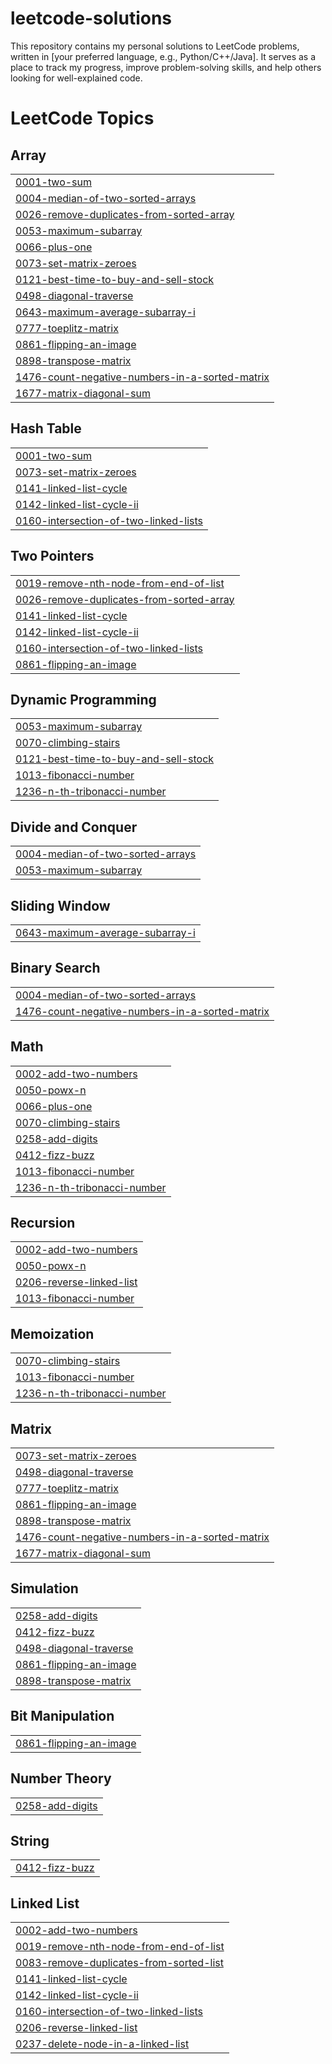 # leetcode-solutions
This repository contains my personal solutions to LeetCode problems, written in [your preferred language, e.g., Python/C++/Java]. It serves as a place to track my progress, improve problem-solving skills, and help others looking for well-explained code.

<!---LeetCode Topics Start-->
# LeetCode Topics
## Array
|  |
| ------- |
| [0001-two-sum](https://github.com/sasankvinnakota/leetcode-solutions/tree/master/0001-two-sum) |
| [0004-median-of-two-sorted-arrays](https://github.com/sasankvinnakota/leetcode-solutions/tree/master/0004-median-of-two-sorted-arrays) |
| [0026-remove-duplicates-from-sorted-array](https://github.com/sasankvinnakota/leetcode-solutions/tree/master/0026-remove-duplicates-from-sorted-array) |
| [0053-maximum-subarray](https://github.com/sasankvinnakota/leetcode-solutions/tree/master/0053-maximum-subarray) |
| [0066-plus-one](https://github.com/sasankvinnakota/leetcode-solutions/tree/master/0066-plus-one) |
| [0073-set-matrix-zeroes](https://github.com/sasankvinnakota/leetcode-solutions/tree/master/0073-set-matrix-zeroes) |
| [0121-best-time-to-buy-and-sell-stock](https://github.com/sasankvinnakota/leetcode-solutions/tree/master/0121-best-time-to-buy-and-sell-stock) |
| [0498-diagonal-traverse](https://github.com/sasankvinnakota/leetcode-solutions/tree/master/0498-diagonal-traverse) |
| [0643-maximum-average-subarray-i](https://github.com/sasankvinnakota/leetcode-solutions/tree/master/0643-maximum-average-subarray-i) |
| [0777-toeplitz-matrix](https://github.com/sasankvinnakota/leetcode-solutions/tree/master/0777-toeplitz-matrix) |
| [0861-flipping-an-image](https://github.com/sasankvinnakota/leetcode-solutions/tree/master/0861-flipping-an-image) |
| [0898-transpose-matrix](https://github.com/sasankvinnakota/leetcode-solutions/tree/master/0898-transpose-matrix) |
| [1476-count-negative-numbers-in-a-sorted-matrix](https://github.com/sasankvinnakota/leetcode-solutions/tree/master/1476-count-negative-numbers-in-a-sorted-matrix) |
| [1677-matrix-diagonal-sum](https://github.com/sasankvinnakota/leetcode-solutions/tree/master/1677-matrix-diagonal-sum) |
## Hash Table
|  |
| ------- |
| [0001-two-sum](https://github.com/sasankvinnakota/leetcode-solutions/tree/master/0001-two-sum) |
| [0073-set-matrix-zeroes](https://github.com/sasankvinnakota/leetcode-solutions/tree/master/0073-set-matrix-zeroes) |
| [0141-linked-list-cycle](https://github.com/sasankvinnakota/leetcode-solutions/tree/master/0141-linked-list-cycle) |
| [0142-linked-list-cycle-ii](https://github.com/sasankvinnakota/leetcode-solutions/tree/master/0142-linked-list-cycle-ii) |
| [0160-intersection-of-two-linked-lists](https://github.com/sasankvinnakota/leetcode-solutions/tree/master/0160-intersection-of-two-linked-lists) |
## Two Pointers
|  |
| ------- |
| [0019-remove-nth-node-from-end-of-list](https://github.com/sasankvinnakota/leetcode-solutions/tree/master/0019-remove-nth-node-from-end-of-list) |
| [0026-remove-duplicates-from-sorted-array](https://github.com/sasankvinnakota/leetcode-solutions/tree/master/0026-remove-duplicates-from-sorted-array) |
| [0141-linked-list-cycle](https://github.com/sasankvinnakota/leetcode-solutions/tree/master/0141-linked-list-cycle) |
| [0142-linked-list-cycle-ii](https://github.com/sasankvinnakota/leetcode-solutions/tree/master/0142-linked-list-cycle-ii) |
| [0160-intersection-of-two-linked-lists](https://github.com/sasankvinnakota/leetcode-solutions/tree/master/0160-intersection-of-two-linked-lists) |
| [0861-flipping-an-image](https://github.com/sasankvinnakota/leetcode-solutions/tree/master/0861-flipping-an-image) |
## Dynamic Programming
|  |
| ------- |
| [0053-maximum-subarray](https://github.com/sasankvinnakota/leetcode-solutions/tree/master/0053-maximum-subarray) |
| [0070-climbing-stairs](https://github.com/sasankvinnakota/leetcode-solutions/tree/master/0070-climbing-stairs) |
| [0121-best-time-to-buy-and-sell-stock](https://github.com/sasankvinnakota/leetcode-solutions/tree/master/0121-best-time-to-buy-and-sell-stock) |
| [1013-fibonacci-number](https://github.com/sasankvinnakota/leetcode-solutions/tree/master/1013-fibonacci-number) |
| [1236-n-th-tribonacci-number](https://github.com/sasankvinnakota/leetcode-solutions/tree/master/1236-n-th-tribonacci-number) |
## Divide and Conquer
|  |
| ------- |
| [0004-median-of-two-sorted-arrays](https://github.com/sasankvinnakota/leetcode-solutions/tree/master/0004-median-of-two-sorted-arrays) |
| [0053-maximum-subarray](https://github.com/sasankvinnakota/leetcode-solutions/tree/master/0053-maximum-subarray) |
## Sliding Window
|  |
| ------- |
| [0643-maximum-average-subarray-i](https://github.com/sasankvinnakota/leetcode-solutions/tree/master/0643-maximum-average-subarray-i) |
## Binary Search
|  |
| ------- |
| [0004-median-of-two-sorted-arrays](https://github.com/sasankvinnakota/leetcode-solutions/tree/master/0004-median-of-two-sorted-arrays) |
| [1476-count-negative-numbers-in-a-sorted-matrix](https://github.com/sasankvinnakota/leetcode-solutions/tree/master/1476-count-negative-numbers-in-a-sorted-matrix) |
## Math
|  |
| ------- |
| [0002-add-two-numbers](https://github.com/sasankvinnakota/leetcode-solutions/tree/master/0002-add-two-numbers) |
| [0050-powx-n](https://github.com/sasankvinnakota/leetcode-solutions/tree/master/0050-powx-n) |
| [0066-plus-one](https://github.com/sasankvinnakota/leetcode-solutions/tree/master/0066-plus-one) |
| [0070-climbing-stairs](https://github.com/sasankvinnakota/leetcode-solutions/tree/master/0070-climbing-stairs) |
| [0258-add-digits](https://github.com/sasankvinnakota/leetcode-solutions/tree/master/0258-add-digits) |
| [0412-fizz-buzz](https://github.com/sasankvinnakota/leetcode-solutions/tree/master/0412-fizz-buzz) |
| [1013-fibonacci-number](https://github.com/sasankvinnakota/leetcode-solutions/tree/master/1013-fibonacci-number) |
| [1236-n-th-tribonacci-number](https://github.com/sasankvinnakota/leetcode-solutions/tree/master/1236-n-th-tribonacci-number) |
## Recursion
|  |
| ------- |
| [0002-add-two-numbers](https://github.com/sasankvinnakota/leetcode-solutions/tree/master/0002-add-two-numbers) |
| [0050-powx-n](https://github.com/sasankvinnakota/leetcode-solutions/tree/master/0050-powx-n) |
| [0206-reverse-linked-list](https://github.com/sasankvinnakota/leetcode-solutions/tree/master/0206-reverse-linked-list) |
| [1013-fibonacci-number](https://github.com/sasankvinnakota/leetcode-solutions/tree/master/1013-fibonacci-number) |
## Memoization
|  |
| ------- |
| [0070-climbing-stairs](https://github.com/sasankvinnakota/leetcode-solutions/tree/master/0070-climbing-stairs) |
| [1013-fibonacci-number](https://github.com/sasankvinnakota/leetcode-solutions/tree/master/1013-fibonacci-number) |
| [1236-n-th-tribonacci-number](https://github.com/sasankvinnakota/leetcode-solutions/tree/master/1236-n-th-tribonacci-number) |
## Matrix
|  |
| ------- |
| [0073-set-matrix-zeroes](https://github.com/sasankvinnakota/leetcode-solutions/tree/master/0073-set-matrix-zeroes) |
| [0498-diagonal-traverse](https://github.com/sasankvinnakota/leetcode-solutions/tree/master/0498-diagonal-traverse) |
| [0777-toeplitz-matrix](https://github.com/sasankvinnakota/leetcode-solutions/tree/master/0777-toeplitz-matrix) |
| [0861-flipping-an-image](https://github.com/sasankvinnakota/leetcode-solutions/tree/master/0861-flipping-an-image) |
| [0898-transpose-matrix](https://github.com/sasankvinnakota/leetcode-solutions/tree/master/0898-transpose-matrix) |
| [1476-count-negative-numbers-in-a-sorted-matrix](https://github.com/sasankvinnakota/leetcode-solutions/tree/master/1476-count-negative-numbers-in-a-sorted-matrix) |
| [1677-matrix-diagonal-sum](https://github.com/sasankvinnakota/leetcode-solutions/tree/master/1677-matrix-diagonal-sum) |
## Simulation
|  |
| ------- |
| [0258-add-digits](https://github.com/sasankvinnakota/leetcode-solutions/tree/master/0258-add-digits) |
| [0412-fizz-buzz](https://github.com/sasankvinnakota/leetcode-solutions/tree/master/0412-fizz-buzz) |
| [0498-diagonal-traverse](https://github.com/sasankvinnakota/leetcode-solutions/tree/master/0498-diagonal-traverse) |
| [0861-flipping-an-image](https://github.com/sasankvinnakota/leetcode-solutions/tree/master/0861-flipping-an-image) |
| [0898-transpose-matrix](https://github.com/sasankvinnakota/leetcode-solutions/tree/master/0898-transpose-matrix) |
## Bit Manipulation
|  |
| ------- |
| [0861-flipping-an-image](https://github.com/sasankvinnakota/leetcode-solutions/tree/master/0861-flipping-an-image) |
## Number Theory
|  |
| ------- |
| [0258-add-digits](https://github.com/sasankvinnakota/leetcode-solutions/tree/master/0258-add-digits) |
## String
|  |
| ------- |
| [0412-fizz-buzz](https://github.com/sasankvinnakota/leetcode-solutions/tree/master/0412-fizz-buzz) |
## Linked List
|  |
| ------- |
| [0002-add-two-numbers](https://github.com/sasankvinnakota/leetcode-solutions/tree/master/0002-add-two-numbers) |
| [0019-remove-nth-node-from-end-of-list](https://github.com/sasankvinnakota/leetcode-solutions/tree/master/0019-remove-nth-node-from-end-of-list) |
| [0083-remove-duplicates-from-sorted-list](https://github.com/sasankvinnakota/leetcode-solutions/tree/master/0083-remove-duplicates-from-sorted-list) |
| [0141-linked-list-cycle](https://github.com/sasankvinnakota/leetcode-solutions/tree/master/0141-linked-list-cycle) |
| [0142-linked-list-cycle-ii](https://github.com/sasankvinnakota/leetcode-solutions/tree/master/0142-linked-list-cycle-ii) |
| [0160-intersection-of-two-linked-lists](https://github.com/sasankvinnakota/leetcode-solutions/tree/master/0160-intersection-of-two-linked-lists) |
| [0206-reverse-linked-list](https://github.com/sasankvinnakota/leetcode-solutions/tree/master/0206-reverse-linked-list) |
| [0237-delete-node-in-a-linked-list](https://github.com/sasankvinnakota/leetcode-solutions/tree/master/0237-delete-node-in-a-linked-list) |
<!---LeetCode Topics End-->